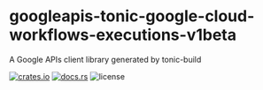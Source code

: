 # googleapis-tonic-google-cloud-workflows-executions-v1beta

A Google APIs client library generated by tonic-build

[![crates.io](https://img.shields.io/crates/v/googleapis-tonic-google-cloud-workflows-executions-v1beta)](https://crates.io/crates/googleapis-tonic-google-cloud-workflows-executions-v1beta)
[![docs.rs](https://img.shields.io/docsrs/googleapis-tonic-google-cloud-workflows-executions-v1beta)](https://docs.rs/googleapis-tonic-google-cloud-workflows-executions-v1beta)
![license](https://img.shields.io/crates/l/googleapis-tonic-google-cloud-workflows-executions-v1beta)
